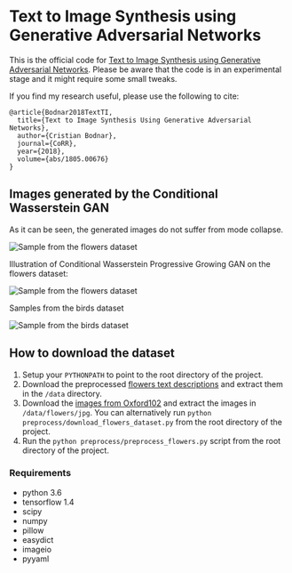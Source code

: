 # Text to Image Synthesis using Generative Adversarial Networks

This is the official code for [Text to Image Synthesis using Generative Adversarial Networks](https://arxiv.org/abs/1805.00676).
Please be aware that the code is in an experimental stage and it might require some small tweaks.

If you find my research useful, please use the following to cite:
```
@article{Bodnar2018TextTI,
  title={Text to Image Synthesis Using Generative Adversarial Networks},
  author={Cristian Bodnar},
  journal={CoRR},
  year={2018},
  volume={abs/1805.00676}
}
```


## Images generated by the Conditional Wasserstein GAN

As it can be seen, the generated images do not suffer from mode collapse.

![Sample from the flowers dataset](./img/sample_flowers.jpg)

Illustration of Conditional Wasserstein Progressive Growing GAN on the flowers dataset:

![Sample from the flowers dataset](./img/sample_flowers2.png)

Samples from the birds dataset

![Sample from the birds dataset](img/sample_birds.png)

## How to download the dataset

1. Setup your `PYTHONPATH` to point to the root directory of the project.
2. Download the preprocessed [flowers text descriptions](https://drive.google.com/file/d/0B3y_msrWZaXLaUc0UXpmcnhaVmM/view) 
and extract them in the `/data` directory.
3. Download the [images from Oxford102](http://www.robots.ox.ac.uk/~vgg/data/flowers/102/102flowers.tgz) 
and extract the images in `/data/flowers/jpg`. You can alternatively run `python preprocess/download_flowers_dataset.py` from the 
root directory of the project.
4. Run the `python preprocess/preprocess_flowers.py` script from the root directory of the project.

### Requirements

- python 3.6
- tensorflow 1.4
- scipy
- numpy
- pillow
- easydict
- imageio
- pyyaml

